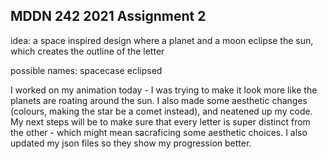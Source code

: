## MDDN 242 2021 Assignment 2

idea: a space inspired design where a planet and a moon eclipse the sun, which creates the outline of the letter

possible names:
spacecase
eclipsed

I worked on my animation today - I was trying to make it look more like the planets are roating around the sun. I also made some aesthetic changes (colours, making the star be a comet instead), and neatened up my code. My next steps will be to make sure that every letter is super distinct from the other - which might mean sacraficing some aesthetic choices. I also updated my json files so they show my progression better.


